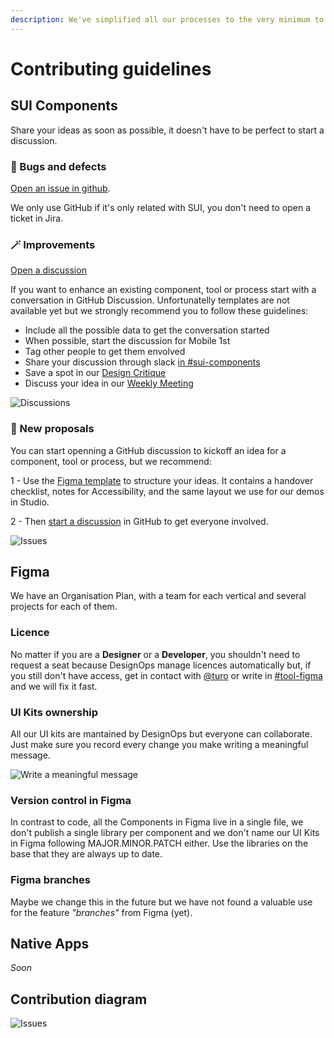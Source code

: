 ```yaml
---
description: We've simplified all our processes to the very minimum to have you covered with just a few steps.
---
```


# Contributing guidelines

## SUI Components

Share your ideas as soon as possible, it doesn't have to be perfect to start a discussion.

### 🐞 Bugs and defects

[Open an issue in github](https://github.com/SUI-Components/sui-components/issues/new?template=report-a-bug---issue.md).

We only use GitHub if it's only related with SUI, you don't need to open a ticket in Jira.

### 🪄 Improvements

[Open a discussion](https://github.com/SUI-Components/sui-components/discussions/new)

If you want to enhance an existing component, tool or process start with a conversation in GitHub Discussion. Unfortunatelly templates are not available yet but we strongly recommend you to follow these guidelines:

* Include all the possible data to get the conversation started
* When possible, start the discussion for Mobile 1st
* Tag other people to get them envolved
* Share your discussion through slack [in #sui-components](https://adevinta.slack.com/archives/C018Q6WBJ85)
* Save a spot in our [Design Critique](Design-critiques.md)
* Discuss your idea in our [Weekly Meeting](Weekly-streamings.md)

![Discussions](https://raw.githubusercontent.com/turolopezsanabria/design-systems-playbook/master/ASSETS/contribution-discussion.png)

### 🌚 New proposals

You can start openning a GitHub discussion to kickoff an idea for a component, tool or process, but we recommend:

1 - Use the [Figma template](https://www.figma.com/file/gwZ74U8HHbPl3l5vbwHHrO/Template---Specs-for-Components?node-id=706%3A626) to structure your ideas. It contains a handover checklist, notes for Accessibility, and the same layout we use for our demos in Studio.

2 - Then [start a discussion](https://github.com/SUI-Components/sui-components/discussions/new) in GitHub to get everyone involved.

![Issues](https://raw.githubusercontent.com/turolopezsanabria/design-systems-playbook/master/ASSETS/contribution-issue.png)

## Figma

We have an Organisation Plan, with a team for each vertical and several projects for each of them.

### Licence

No matter if you are a **Designer** or a **Developer**, you shouldn't need to request a seat because DesignOps manage licences automatically but, if you still don't have access, get in contact with [@turo](https://adevinta.slack.com/archives/D017VLGFLMV) or write in [#tool-figma](https://adevinta.slack.com/archives/C01M4VBS744) and we will fix it fast.

### UI Kits ownership

All our UI kits are mantained by DesignOps but everyone can collaborate. Just make sure you record every change you make writing a meaningful message.

![Write a meaningful message](https://raw.githubusercontent.com/turolopezsanabria/design-systems-playbook/master/ASSETS/version-control-figma.png)

### Version control in Figma

In contrast to code, all the Components in Figma live in a single file, we don't publish a single library per component and we don't name our UI Kits in Figma following MAJOR.MINOR.PATCH either. Use the libraries on the base that they are always up to date.

### Figma branches

Maybe we change this in the future but we have not found a valuable use for the feature _"branches"_ from Figma (yet).

## Native Apps

_Soon_

## Contribution diagram

![Issues](https://raw.githubusercontent.com/turolopezsanabria/design-systems-playbook/master/ASSETS/contribution-diagram.png)

